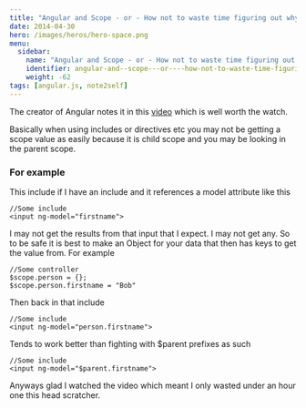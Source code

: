 ```yaml
---
title: "Angular and Scope - or - How not to waste time figuring out why a scope value is not 'working'"
date: 2014-04-30
hero: /images/heros/hero-space.png
menu:
  sidebar:
    name: "Angular and Scope - or - How not to waste time figuring out why a scope value is not 'working'"
    identifier: angular-and--scope---or----how-not-to-waste-time-figuring-out-why-a-scope-value-is-not-'working'
    weight: -62
tags: [angular.js, note2self]
---
```


The creator of Angular notes it in this [video](https://www.youtube.com/watch?v=ZhfUv0spHCY&list=FLZa3QWzy1z1G9FIw02pytdA&index=2) which is well worth the watch.

Basically when using includes or directives etc you may not be getting a scope value as easily because it is child scope and you may be looking in the parent scope. 

### For example 

This include if I have an include and it references a model attribute like this

~~~
//Some include
<input ng-model="firstname">
~~~

I may not get the results from that input that I expect. I may not get any. So to be safe it is best to make an Object for your data that then has keys to get the value from. For example

~~~
//Some controller
$scope.person = {};
$scope.person.firstname = "Bob"
~~~

Then back in that include

~~~
//Some include
<input ng-model="person.firstname">
~~~

Tends to work better than fighting with $parent prefixes as such

~~~
//Some include
<input ng-model="$parent.firstname">
~~~

Anyways glad I watched the video which meant I only wasted under an hour one this head scratcher. 
